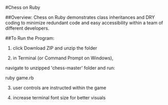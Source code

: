#Chess on Ruby

##Overview:
Chess on Ruby demonstrates class inheritances and DRY coding
to minimize redundant code and easy accessibility within a
team of different developers.


##To Run the Program:
1) click Download ZIP and unzip the folder

2) in Terminal (or Command Prompt on Windows),

  navigate to unzipped 'chess-master' folder and run:
  
  ruby game.rb
  
3) user controls are instructed within the game

4) increase terminal font size for better visuals
